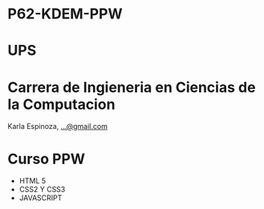 # P62-KDEM-PPW
# UPS
# Carrera de Ingieneria en Ciencias de la Computacion

 Karla Espinoza, ...@gmail.com

# Curso PPW

- HTML 5
- CSS2 Y CSS3
- JAVASCRIPT